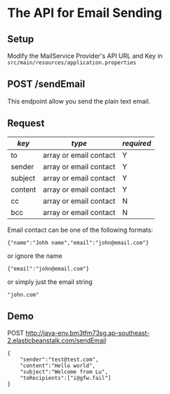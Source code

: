 
# The API for Email Sending

## Setup
Modify the MailService Provider's API URL and Key in `src/main/resources/application.properties`

## POST /sendEmail

This endpoint allow you send the plain text email.

## Request 

| *key* | *type* | *required* |
| ------ | ----------- | ------ | 
| to | array or email contact | Y | 
| sender | array or email contact  | Y |
| subject | array or email contact  | Y |
| content | array or email contact  | Y | 
| cc |  array or email contact | N | 
| bcc |  array or email contact | N |

 Email contact can be one of the following formats:
 ```
 {"name":"Johh name","email":"john@email.com"}
 ```
 or ignore the name
 ```
 {"email":"john@email.com"}
 ```
 or simply just the email string
 ```
 "john.com"
```

## Demo 

POST http://java-env.bm3tfm73sg.ap-southeast-2.elasticbeanstalk.com/sendEmail
```
{
	"sender":"test@test.com",
	"content":"Hello world",
	"subject":"Welcome from Lu",
	"toRecipients":["i@gfw.fail"]
}
```
